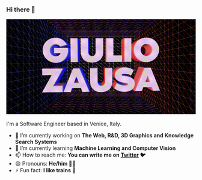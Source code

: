 ### Hi there 👋

![animation](https://github.com/giulioz/giulioz/blob/master/out.gif?raw=true)

I'm a Software Engineer based in Venice, Italy.

- 🔭 I’m currently working on **The Web, R&D, 3D Graphics and Knowledge Search Systems**
- 🌱 I’m currently learning **Machine Learning and Computer Vision**
- 📫 How to reach me: **You can write me on [Twitter](https://twitter.com/giuliozausa) 🐦**
- 😄 Pronouns: **He/him 🏳️‍🌈**
- ⚡ Fun fact: **I like trains 🚂**

